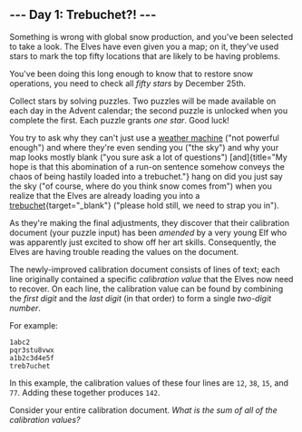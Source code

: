 ## \-\-- Day 1: Trebuchet?! \-\--

Something is wrong with global snow production, and you\'ve been
selected to take a look. The Elves have even given you a map; on it,
they\'ve used stars to mark the top fifty locations that are likely to
be having problems.

You\'ve been doing this long enough to know that to restore snow
operations, you need to check all *fifty stars* by December 25th.

Collect stars by solving puzzles. Two puzzles will be made available on
each day in the Advent calendar; the second puzzle is unlocked when you
complete the first. Each puzzle grants *one star*. Good luck!

You try to ask why they can\'t just use a [weather machine](/2015/day/1)
(\"not powerful enough\") and where they\'re even sending you (\"the
sky\") and why your map looks mostly blank (\"you sure ask a lot of
questions\")
[and]{title="My hope is that this abomination of a run-on sentence somehow conveys the chaos of being hastily loaded into a trebuchet."}
hang on did you just say the sky (\"of course, where do you think snow
comes from\") when you realize that the Elves are already loading you
into a
[trebuchet](https://en.wikipedia.org/wiki/Trebuchet){target="_blank"}
(\"please hold still, we need to strap you in\").

As they\'re making the final adjustments, they discover that their
calibration document (your puzzle input) has been *amended* by a very
young Elf who was apparently just excited to show off her art skills.
Consequently, the Elves are having trouble reading the values on the
document.

The newly-improved calibration document consists of lines of text; each
line originally contained a specific *calibration value* that the Elves
now need to recover. On each line, the calibration value can be found by
combining the *first digit* and the *last digit* (in that order) to form
a single *two-digit number*.

For example:

    1abc2
    pqr3stu8vwx
    a1b2c3d4e5f
    treb7uchet

In this example, the calibration values of these four lines are `12`,
`38`, `15`, and `77`. Adding these together produces `142`.

Consider your entire calibration document. *What is the sum of all of
the calibration values?*
